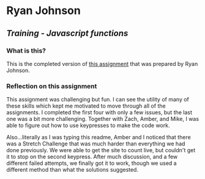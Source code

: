 # Ryan Johnson
## _Training - Javascript functions_

### What is this?
This is the completed version of <a href="https://github.com/sf-wdi-34/jquery-events-training">this assignment</a> that was prepared by Ryan Johnson.

### Reflection on this assignment

This assignment was challenging but fun.  I can see the utility of many of these skills which kept me motivated to move through all of the assignments.  I completed the first four with only a few issues, but the last one was a bit more challenging.  Together with Zach, Amber, and Mike, I was able to figure out how to use keypresses to make the code work.

Also...literally as I was typing this readme, Amber and I noticed that there was a Stretch Challenge that was much harder than everything we had done previously. We were able to get the site to count live, but couldn't get it to stop on the second keypress.  After much discussion, and a few different failed attempts, we finally got it to work, though we used a different method than what the solutions suggested.
